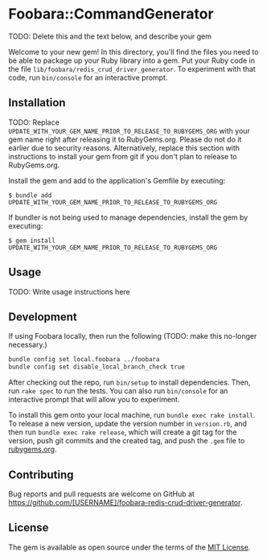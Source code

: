 # Foobara::CommandGenerator

TODO: Delete this and the text below, and describe your gem

Welcome to your new gem! In this directory, you'll find the files you need to be able to package up your Ruby library
into a gem. Put your Ruby code in the file `lib/foobara/redis_crud_driver_generator`. To experiment with that
code,
run `bin/console` for an interactive prompt.

## Installation

TODO: Replace `UPDATE_WITH_YOUR_GEM_NAME_PRIOR_TO_RELEASE_TO_RUBYGEMS_ORG` with your gem name right after releasing it
to RubyGems.org. Please do not do it earlier due to security reasons. Alternatively, replace this section with
instructions to install your gem from git if you don't plan to release to RubyGems.org.

Install the gem and add to the application's Gemfile by executing:

    $ bundle add UPDATE_WITH_YOUR_GEM_NAME_PRIOR_TO_RELEASE_TO_RUBYGEMS_ORG

If bundler is not being used to manage dependencies, install the gem by executing:

    $ gem install UPDATE_WITH_YOUR_GEM_NAME_PRIOR_TO_RELEASE_TO_RUBYGEMS_ORG

## Usage

TODO: Write usage instructions here

## Development

If using Foobara locally, then run the following (TODO: make this no-longer necessary.)

```bash
bundle config set local.foobara ../foobara
bundle config set disable_local_branch_check true
```

After checking out the repo, run `bin/setup` to install dependencies. Then, run `rake spec` to run the tests. You can
also run `bin/console` for an interactive prompt that will allow you to experiment.

To install this gem onto your local machine, run `bundle exec rake install`. To release a new version, update the
version number in `version.rb`, and then run `bundle exec rake release`, which will create a git tag for the version,
push git commits and the created tag, and push the `.gem` file to [rubygems.org](https://rubygems.org).

## Contributing

Bug reports and pull requests are welcome on GitHub
at https://github.com/[USERNAME]/foobara-redis-crud-driver-generator.

## License

The gem is available as open source under the terms of the [MIT License](https://opensource.org/licenses/MIT).
